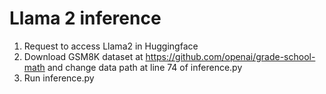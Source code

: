 # Llama 2 inference

1. Request to access Llama2 in Huggingface 
2. Download GSM8K dataset at https://github.com/openai/grade-school-math and change data path at line 74 of inference.py
3. Run inference.py